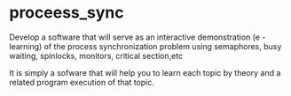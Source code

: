 proceess_sync
=============

Develop a software that will serve as an interactive demonstration (e - learning) of the process synchronization problem using semaphores, busy waiting, spinlocks, monitors, critical section,etc


It is simply  a sofware that will help you to learn each topic by theory and a related program execution of that topic.
